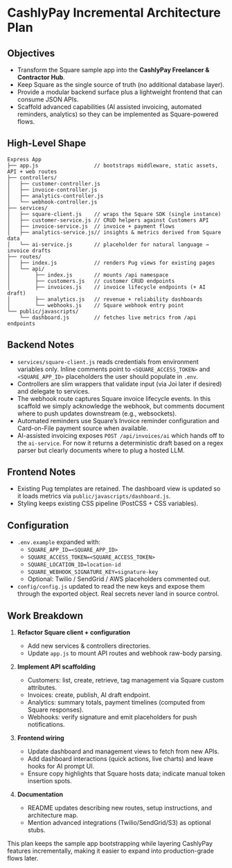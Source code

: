 # CashlyPay Incremental Architecture Plan

## Objectives

- Transform the Square sample app into the **CashlyPay Freelancer & Contractor Hub**.
- Keep Square as the single source of truth (no additional database layer).
- Provide a modular backend surface plus a lightweight frontend that can consume JSON APIs.
- Scaffold advanced capabilities (AI assisted invoicing, automated reminders, analytics) so they can be implemented as Square-powered flows.

## High-Level Shape

```
Express App
├── app.js                  // bootstraps middleware, static assets, API + web routes
├── controllers/
│   ├── customer-controller.js
│   ├── invoice-controller.js
│   ├── analytics-controller.js
│   └── webhook-controller.js
├── services/
│   ├── square-client.js    // wraps the Square SDK (single instance)
│   ├── customer-service.js // CRUD helpers against Customers API
│   ├── invoice-service.js  // invoice + payment flows
│   ├── analytics-service.js// insights & metrics derived from Square data
│   └── ai-service.js       // placeholder for natural language → invoice drafts
├── routes/
│   ├── index.js            // renders Pug views for existing pages
│   └── api/
│        ├── index.js       // mounts /api namespace
│        ├── customers.js   // customer CRUD endpoints
│        ├── invoices.js    // invoice lifecycle endpoints (+ AI draft)
│        ├── analytics.js   // revenue + reliability dashboards
│        └── webhooks.js    // Square webhook entry point
└── public/javascripts/
    └── dashboard.js        // fetches live metrics from /api endpoints
```

## Backend Notes

- `services/square-client.js` reads credentials from environment variables only. Inline comments point to `<SQUARE_ACCESS_TOKEN>` and `<SQUARE_APP_ID>` placeholders the user should populate in `.env`.
- Controllers are slim wrappers that validate input (via Joi later if desired) and delegate to services.
- The webhook route captures Square invoice lifecycle events. In this scaffold we simply acknowledge the webhook, but comments document where to push updates downstream (e.g., websockets).
- Automated reminders use Square’s Invoice reminder configuration and Card-on-File payment source when available.
- AI-assisted invoicing exposes `POST /api/invoices/ai` which hands off to the `ai-service`. For now it returns a deterministic draft based on a regex parser but clearly documents where to plug a hosted LLM.

## Frontend Notes

- Existing Pug templates are retained. The dashboard view is updated so it loads metrics via `public/javascripts/dashboard.js`.
- Styling keeps existing CSS pipeline (PostCSS + CSS variables).

## Configuration

- `.env.example` expanded with:
  - `SQUARE_APP_ID=<SQUARE_APP_ID>`
  - `SQUARE_ACCESS_TOKEN=<SQUARE_ACCESS_TOKEN>`
  - `SQUARE_LOCATION_ID=location-id`
  - `SQUARE_WEBHOOK_SIGNATURE_KEY=signature-key`
  - Optional: Twilio / SendGrid / AWS placeholders commented out.
- `config/config.js` updated to read the new keys and expose them through the exported object. Real secrets never land in source control.

## Work Breakdown

1. **Refactor Square client + configuration**  
   - Add new services & controllers directories.  
   - Update `app.js` to mount API routes and webhook raw-body parsing.

2. **Implement API scaffolding**  
   - Customers: list, create, retrieve, tag management via Square custom attributes.  
   - Invoices: create, publish, AI draft endpoint.  
   - Analytics: summary totals, payment timelines (computed from Square responses).  
   - Webhooks: verify signature and emit placeholders for push notifications.

3. **Frontend wiring**  
   - Update dashboard and management views to fetch from new APIs.  
   - Add dashboard interactions (quick actions, live charts) and leave hooks for AI prompt UI.  
   - Ensure copy highlights that Square hosts data; indicate manual token insertion spots.

4. **Documentation**  
   - README updates describing new routes, setup instructions, and architecture map.  
   - Mention advanced integrations (Twilio/SendGrid/S3) as optional stubs.

This plan keeps the sample app bootstrapping while layering CashlyPay features incrementally, making it easier to expand into production-grade flows later.
